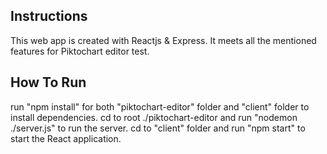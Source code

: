 ## Instructions

This web app is created with Reactjs & Express. It meets all the mentioned features for Piktochart editor test.

## How To Run

run "npm install" for both "piktochart-editor" folder and "client" folder to install dependencies.
cd to root ./piktochart-editor and run "nodemon ./server.js" to run the server.
cd to "client" folder and run "npm start" to start the React application.